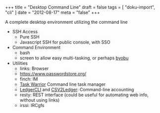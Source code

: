+++
title = "Desktop Command Line"
draft = false
tags = [
    "doku-import",
    "cli"
]
date = "2012-08-17"
meta = "false"
+++

A complete desktop environment utilizing the command line

  * SSH Access
    * Pure SSH
    * Javascript SSH for public console, with SSO
  * Command Environment
    * bash
    * screen to allow easy multi-tasking, or perhaps [byobu](https://launchpad.net/byobu)
  * Utilities
    * links: Browser
    * https://www.passwordstore.org/
    * finch: IM
    * [Task Warrior](http://taskwarrior.org/) Command line task manager
    * [LedgerCLI](http://www.ledger-cli.org/) and [CSV2Ledger](https://github.com/jwiegley/CSV2Ledger|CSV2Ledger): Command-line accounting
    * resty: REST interface (could be useful for automating web info, without using links)
    * irssi: IRCgfs